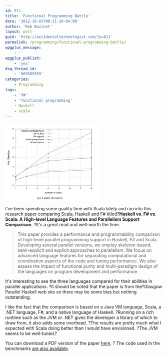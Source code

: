```yaml
---
id: 811
title: 'Functional Programming Battle'
date: '2012-10-03T09:11:20-04:00'
author: 'Rob Bazinet'
layout: post
guid: 'http://accidentaltechnologist.com/?p=811'
permalink: /programming/functional-programming-battle/
wpgplus_message:
    - ''
wpgplus_publish:
    - 'yes'
dsq_thread_id:
    - '869589399'
categories:
    - Programming
tags:
    - 'f#'
    - 'functional programming'
    - Haskell
    - scala
---
```


![2012 10 03 09 09 21](/assets/img/2012/10/2012-10-03_09-09-21.jpg "2012-10-03_09-09-21.jpg")

I've been spending some quality time with Scala lately and ran into this research paper comparing Scala, Haskell and F# titled?**Haskell vs. F# vs. Scala: A High-level Language Features and Parallelism Support Comparison**. ?It's a great read and well-worth the time.

> This paper provides a performance and programmability comparison of high-level parallel programming support in Haskell, F# and Scala. Developing several parallel versions, we employ skeleton-based, semi-explicit and explicit approaches to parallelism. We focus on advanced language features for separating computational and coordination aspects of the code and tuning performance. We also assess the impact of functional purity and multi-paradigm design of the languages on program development and performance.

It's interesting to see the three languages compared for their abilities in parallel applications. ?It should be noted that the paper is from the?Glasgow Parallel Haskell web site so there may be some bias but nothing outstanding.

I like the fact that the comparison is based on a Java VM language, Scala, a .NET language, F#, and a native language of Haskell. ?Running on a rich runtime such as the JVM or .NET gives the developer a library of which to draw from, it also adds some overhead. ?The results are pretty much what I expected with Scala doing better than I would have envisioned. ?The JVM seems to be well-tuned.?

You can download a PDF version of the paper [here](/assets/img/2012/09/fhpc12.pdf). ? The code used in the benchmarks [are also available](http://www.macs.hw.ac.uk/~dsg/gph/papers/abstracts/fhpc12.html).